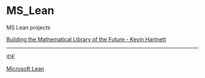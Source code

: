 # MS_Lean
MS Lean projects 

[Building the Mathematical Library of the Future - Kevin Hartnett](https://www.quantamagazine.org/building-the-mathematical-library-of-the-future-20201001/)

- - - - 

IDE

[Microsoft Lean](https://www.microsoft.com/en-us/research/project/lean/)
